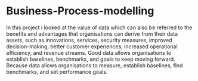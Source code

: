 # Business-Process-modelling
In this project i looked at the value of data which can also be referred to the benefits and advantages that organisations can derive from their data assets, such as innovations, services, security measures, improved decision-making, better customer experiences, increased operational efficiency, and revenue streams. Good data allows organisations to establish baselines, benchmarks, and goals to keep moving forward. Because data allows organisations to measure, establish baselines, find benchmarks, and set performance goals. 
